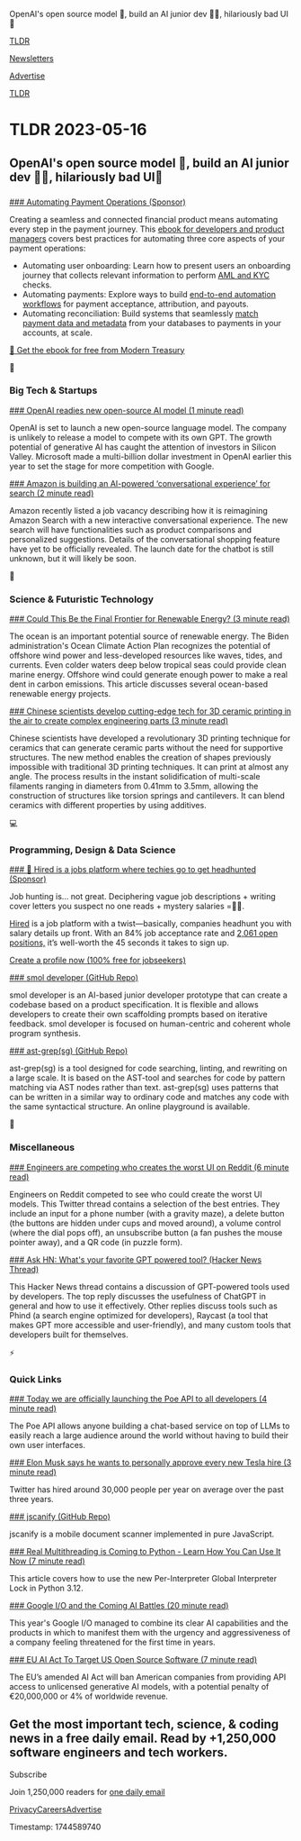 OpenAI's open source model 🤖, build an AI junior dev 👨‍💻, hilariously bad UI📱

[TLDR](/)

[Newsletters](/newsletters)

[Advertise](https://advertise.tldr.tech/)

[TLDR](/)

# TLDR 2023-05-16

## OpenAI's open source model 🤖, build an AI junior dev 👨‍💻, hilariously bad UI📱

### 

[### Automating Payment Operations (Sponsor)](https://www.moderntreasury.com/automating-your-payment-operations?utm_source=tldr&amp;utm_medium=email&amp;utm_campaign=tldr-5-16-automating-payops)

Creating a seamless and connected financial product means automating every step in the payment journey. This [ebook for developers and product managers](https://www.moderntreasury.com/automating-your-payment-operations?utm_source=tldr&utm_medium=email&utm_campaign=tldr-5-16-automating-payops) covers best practices for automating three core aspects of your payment operations:

* Automating user onboarding: Learn how to present users an onboarding journey that collects relevant information to perform [AML and KYC](https://www.moderntreasury.com/automating-your-payment-operations?utm_source=tldr&utm_medium=email&utm_campaign=tldr-5-16-automating-payops) checks.
* Automating payments: Explore ways to build [end-to-end automation workflows](https://www.moderntreasury.com/automating-your-payment-operations?utm_source=tldr&utm_medium=email&utm_campaign=tldr-5-16-automating-payops) for payment acceptance, attribution, and payouts.
* Automating reconciliation: Build systems that seamlessly [match payment data and metadata](https://www.moderntreasury.com/automating-your-payment-operations?utm_source=tldr&utm_medium=email&utm_campaign=tldr-5-16-automating-payops) from your databases to payments in your accounts, at scale.

[📩 Get the ebook for free from Modern Treasury](https://www.moderntreasury.com/automating-your-payment-operations?utm_source=tldr&utm_medium=email&utm_campaign=tldr-5-16-automating-payops)

📱

### Big Tech & Startups

[### OpenAI readies new open-source AI model (1 minute read)](https://finance.yahoo.com/news/openai-readies-open-source-ai-221445003.html?utm_source=tldrnewsletter)

OpenAI is set to launch a new open-source language model. The company is unlikely to release a model to compete with its own GPT. The growth potential of generative AI has caught the attention of investors in Silicon Valley. Microsoft made a multi-billion dollar investment in OpenAI earlier this year to set the stage for more competition with Google.

[### Amazon is building an AI-powered ‘conversational experience’ for search (2 minute read)](https://www.theverge.com/2023/5/15/23724357/amazon-ai-powered-conversational-experience-search?utm_source=tldrnewsletter)

Amazon recently listed a job vacancy describing how it is reimagining Amazon Search with a new interactive conversational experience. The new search will have functionalities such as product comparisons and personalized suggestions. Details of the conversational shopping feature have yet to be officially revealed. The launch date for the chatbot is still unknown, but it will likely be soon.

🚀

### Science & Futuristic Technology

[### Could This Be the Final Frontier for Renewable Energy? (3 minute read)](https://www.cnet.com/science/could-this-be-the-final-frontier-for-renewable-energy/#ftag=CAD590a51e?utm_source=tldrnewsletter)

The ocean is an important potential source of renewable energy. The Biden administration's Ocean Climate Action Plan recognizes the potential of offshore wind power and less-developed resources like waves, tides, and currents. Even colder waters deep below tropical seas could provide clean marine energy. Offshore wind could generate enough power to make a real dent in carbon emissions. This article discusses several ocean-based renewable energy projects.

[### Chinese scientists develop cutting-edge tech for 3D ceramic printing in the air to create complex engineering parts (3 minute read)](https://www.scmp.com/news/china/science/article/3220513/chinese-scientists-develop-cutting-edge-tech-3d-ceramic-printing-air-create-complex-engineering?utm_source=tldrnewsletter)

Chinese scientists have developed a revolutionary 3D printing technique for ceramics that can generate ceramic parts without the need for supportive structures. The new method enables the creation of shapes previously impossible with traditional 3D printing techniques. It can print at almost any angle. The process results in the instant solidification of multi-scale filaments ranging in diameters from 0.41mm to 3.5mm, allowing the construction of structures like torsion springs and cantilevers. It can blend ceramics with different properties by using additives.

💻

### Programming, Design & Data Science

[### 💼 Hired is a jobs platform where techies go to get headhunted (Sponsor)](https://hired.com/join/?utm_source=newsletter&amp;utm_medium=sponsor&amp;utm_campaign=(b2c)(l-all)(r-all)(tldrnewsletter)&amp;utm_content=find-a-job)

Job hunting is… not great. Deciphering vague job descriptions + writing cover letters you suspect no one reads + mystery salaries =🤦‍♂️.

[Hired](https://hired.com/join/?utm_source=newsletter&utm_medium=sponsor&utm_campaign=(b2c)(l-all)(r-all)(tldrnewsletter)&utm_content=find-a-job) is a job platform with a twist—basically, companies headhunt you with salary details up front. With an 84% job acceptance rate and [2,061 open positions,](https://hired.com/join/?utm_source=newsletter&utm_medium=sponsor&utm_campaign=(b2c)(l-all)(r-all)(tldrnewsletter)&utm_content=find-a-job) it’s well-worth the 45 seconds it takes to sign up.

[Create a profile now (100% free for jobseekers)](https://hired.com/join/?utm_source=newsletter&utm_medium=sponsor&utm_campaign=(b2c)(l-all)(r-all)(tldrnewsletter)&utm_content=find-a-job)

[### smol developer (GitHub Repo)](https://github.com/smol-ai/developer/?utm_source=tldrnewsletter)

smol developer is an AI-based junior developer prototype that can create a codebase based on a product specification. It is flexible and allows developers to create their own scaffolding prompts based on iterative feedback. smol developer is focused on human-centric and coherent whole program synthesis.

[### ast-grep(sg) (GitHub Repo)](https://github.com/ast-grep/ast-grep?utm_source=tldrnewsletter)

ast-grep(sg) is a tool designed for code searching, linting, and rewriting on a large scale. It is based on the AST-tool and searches for code by pattern matching via AST nodes rather than text. ast-grep(sg) uses patterns that can be written in a similar way to ordinary code and matches any code with the same syntactical structure. An online playground is available.

🎁

### Miscellaneous

[### Engineers are competing who creates the worst UI on Reddit (6 minute read)](https://threadreaderapp.com/volodarik/status/1657755496852475906)

Engineers on Reddit competed to see who could create the worst UI models. This Twitter thread contains a selection of the best entries. They include an input for a phone number (with a gravity maze), a delete button (the buttons are hidden under cups and moved around), a volume control (where the dial pops off), an unsubscribe button (a fan pushes the mouse pointer away), and a QR code (in puzzle form).

[### Ask HN: What's your favorite GPT powered tool? (Hacker News Thread)](https://news.ycombinator.com/item?id=35946260)

This Hacker News thread contains a discussion of GPT-powered tools used by developers. The top reply discusses the usefulness of ChatGPT in general and how to use it effectively. Other replies discuss tools such as Phind (a search engine optimized for developers), Raycast (a tool that makes GPT more accessible and user-friendly), and many custom tools that developers built for themselves.

⚡

### Quick Links

[### Today we are officially launching the Poe API to all developers (4 minute read)](https://threadreaderapp.com/adamdangelo/status/1658121701077516291)

The Poe API allows anyone building a chat-based service on top of LLMs to easily reach a large audience around the world without having to build their own user interfaces.

[### Elon Musk says he wants to personally approve every new Tesla hire (3 minute read)](https://electrek.co/2023/05/15/elon-musk-personally-approve-every-new-hire-tesla/?utm_source=tldrnewsletter)

Twitter has hired around 30,000 people per year on average over the past three years.

[### jscanify (GitHub Repo)](https://github.com/ColonelParrot/jscanify?utm_source=tldrnewsletter)

jscanify is a mobile document scanner implemented in pure JavaScript.

[### Real Multithreading is Coming to Python - Learn How You Can Use It Now (7 minute read)](https://martinheinz.dev/blog/97?utm_source=tldrnewsletter)

This article covers how to use the new Per-Interpreter Global Interpreter Lock in Python 3.12.

[### Google I/O and the Coming AI Battles (20 minute read)](https://stratechery.com/2023/google-i-o-and-the-coming-ai-battles/?utm_source=tldrnewsletter)

This year's Google I/O managed to combine its clear AI capabilities and the products in which to manifest them with the urgency and aggressiveness of a company feeling threatened for the first time in years.

[### EU AI Act To Target US Open Source Software (7 minute read)](https://technomancers.ai/eu-ai-act-to-target-us-open-source-software/?utm_source=tldrnewsletter)

The EU’s amended AI Act will ban American companies from providing API access to unlicensed generative AI models, with a potential penalty of €20,000,000 or 4% of worldwide revenue.

## Get the most important tech, science, & coding news in a free daily email. Read by +1,250,000 software engineers and tech workers.

Subscribe

Join 1,250,000 readers for [one daily email](/api/latest/tech)

[Privacy](/privacy)[Careers](https://jobs.ashbyhq.com/tldr.tech)[Advertise](/tech/advertise)

Timestamp: 1744589740